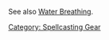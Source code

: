 See also [Water Breathing](Water_Breathing.md "wikilink").

[Category: Spellcasting Gear](Category:_Spellcasting_Gear "wikilink")
